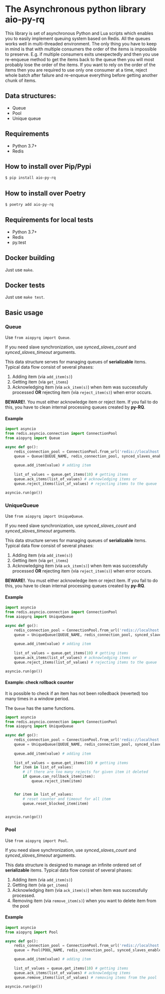 # The Asynchronous python library  **aio-py-rq**

This library is set of asynchronous Python and Lua scripts which enables you to easily implement queuing system based on Redis.
All the queues works well in multi-threaded environment. The only thing you have to keep in mind is that with multiple consumers the order of the items is impossible to preserve.
E.g. if multiple consumers exits unexpectedly and then you use re-enqueue method to get the items back to the queue then you will most probably lose the order of the items.
If you want to rely on the order of the items then you are required to use only one consumer at a time, reject whole batch after failure and re-enqueue everything before getting another chunk of items.

## Data structures:
 - Queue
 - Pool
 - Unique queue

## Requirements
 - Python 3.7+
 - Redis
 
## How to install over Pip/Pypi
```bash
$ pip install aio-py-rq
```

## How to install over Poetry
```bash
$ poetry add aio-py-rq
```
 
## Requirements for local tests
 - Python 3.7+
 - Redis
 - py.test
 
## Docker building
Just use `make`.

## Docker tests
Just use `make test`.

## Basic usage
### Queue
Use `from aiopyrq import Queue`.

If you need slave synchronization, use *synced_slaves_count* and *synced_slaves_timeout* arguments.

This data structure serves for managing queues of **serializable** items. Typical data flow consist of several phases:
 1. Adding item (via `add_item(s)`)
 2. Getting item (via `get_items`)
 3. Acknowledging item (via `ack_item(s)`) when item was successfully processed **OR** rejecting item (via `reject_item(s)`) when error occurs.

**BEWARE!**. You must either acknowledge item or reject item. If you fail to do this, you have to clean internal processing queues created by **py-RQ**.

#### Example

```python
import asyncio
from redis.asyncio.connection import ConnectionPool
from aiopyrq import Queue

async def go():
    redis_connection_pool = ConnectionPool.from_url('redis://localhost', encoding='utf-8', decode_responses=True)
    queue = Queue(QUEUE_NAME, redis_connection_pool, synced_slaves_enabled=True, synced_slaves_count=COUNT_OF_SLAVES, synced_slaves_timeout=TIMEOUT)
    
    queue.add_item(value) # adding item
    
    list_of_values = queue.get_items(10) # getting items
    queue.ack_items(list_of_values) # acknowledging items or
    queue.reject_items(list_of_values) # rejecting items to the queue

asyncio.run(go())
```

### UniqueQueue
Use `from aiopyrq import UniqueQueue`.

If you need slave synchronization, use *synced_slaves_count* and *synced_slaves_timeout* arguments.

This data structure serves for managing queues of **serializable** items. Typical data flow consist of several phases:
 1. Adding item (via `add_item(s)`)
 2. Getting item (via `get_items`)
 3. Acknowledging item (via `ack_item(s)`) when item was successfully processed **OR** rejecting item (via `reject_item(s)`) when error occurs.

**BEWARE!**. You must either acknowledge item or reject item. If you fail to do this, you have to clean internal processing queues created by **py-RQ**.

#### Example

```python
import asyncio
from redis.asyncio.connection import ConnectionPool
from aiopyrq import UniqueQueue

async def go():
    redis_connection_pool = ConnectionPool.from_url('redis://localhost', encoding='utf-8', decode_responses=True)
    queue = UniqueQueue(QUEUE_NAME, redis_connection_pool, synced_slaves_enabled=True, synced_slaves_count=COUNT_OF_SLAVES, synced_slaves_timeout=TIMEOUT)
    
    queue.add_item(value) # adding item
    
    list_of_values = queue.get_items(10) # getting items
    queue.ack_items(list_of_values) # acknowledging items or
    queue.reject_items(list_of_values) # rejecting items to the queue

asyncio.run(go())
```

#### Example: check rollback counter
It is possible to check if an item has not been rolledback (reverted) too many times in a window period.

The `Queue` has the same functions.

```python
import asyncio
from redis.asyncio.connection import ConnectionPool
from aiopyrq import UniqueQueue

async def go():
    redis_connection_pool = ConnectionPool.from_url('redis://localhost', encoding='utf-8', decode_responses=True)
    queue = UniqueQueue(QUEUE_NAME, redis_connection_pool, synced_slaves_enabled=True, synced_slaves_count=COUNT_OF_SLAVES, synced_slaves_timeout=TIMEOUT, max_retry=10, max_timeout=180)
    
    queue.add_item(value) # adding item
    
    list_of_values = queue.get_items(10) # getting items
    for item in list_of_values:
        # if there are too many rejects for given item it deleted
        if queue.can_rollback_item(item):
            queue.reject_item(item)


    for item in list_of_values:
        # reset counter and timeout for all item
        queue.reset_blocked_item(item)
        

asyncio.run(go())
```


### Pool
Use `from aiopyrq import Pool`.

If you need slave synchronization, use *synced_slaves_count* and *synced_slaves_timeout* arguments.

This data structure is designed to manage an infinite ordered set of **serializable** items. Typical data flow consist of several phases:
 1. Adding item (via `add_item(s)`)
 2. Getting item (via `get_items`)
 3. Acknowledging item (via `ack_item(s)`) when item was successfully processed.
 4. Removing item (via `remove_item(s)`) when you want to delete item from the pool

#### Example

```python
import asyncio
from aiopyrq import Pool

async def go():
    redis_connection_pool = ConnectionPool.from_url('redis://localhost', encoding='utf-8', decode_responses=True)
    queue = Pool(POOL_NAME, redis_connection_pool, synced_slaves_enabled=True, synced_slaves_count=COUNT_OF_SLAVES, synced_slaves_timeout=TIMEOUT)

    queue.add_item(value) # adding item
    
    list_of_values = queue.get_items(10) # getting items
    queue.ack_items(list_of_values) # acknowledging items
    queue.remove_items(list_of_values) # removing items from the pool

asyncio.run(go())
```
